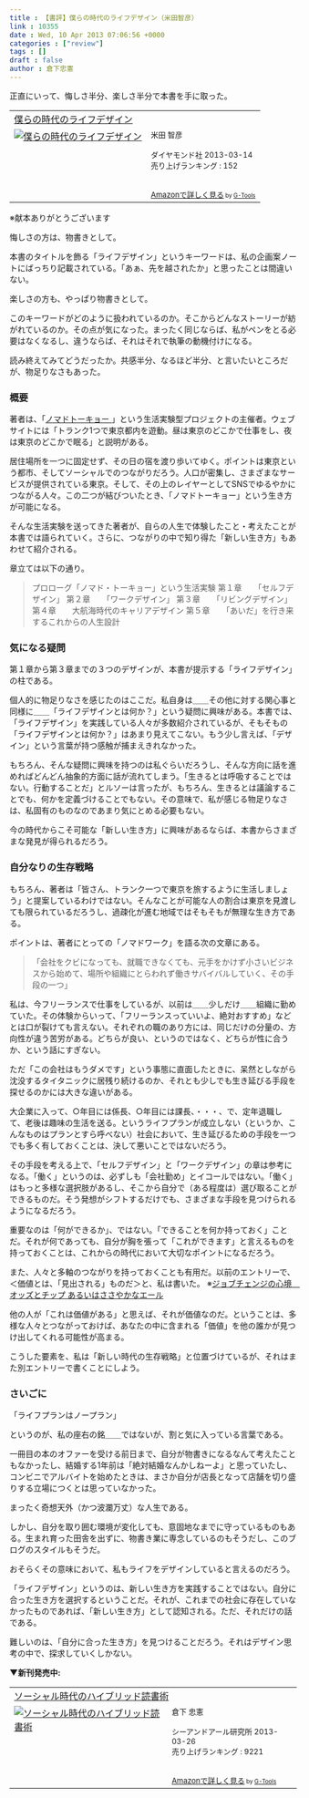 ```yaml
---
title : 【書評】僕らの時代のライフデザイン（米田智彦）
link : 10355
date : Wed, 10 Apr 2013 07:06:56 +0000
categories : ["review"]
tags : []
draft : false
author : 倉下忠憲
---
```


正直にいって、悔しさ半分、楽しさ半分で本書を手に取った。

<table  border="0" cellpadding="5"><tr><td colspan="2"><a href="http://www.amazon.co.jp/%E5%83%95%E3%82%89%E3%81%AE%E6%99%82%E4%BB%A3%E3%81%AE%E3%83%A9%E3%82%A4%E3%83%95%E3%83%87%E3%82%B6%E3%82%A4%E3%83%B3-ebook/dp/B00BLYWU3E%3FSubscriptionId%3D15SMZCTB9V8NGR2TW082%26tag%3Drashita1000-22%26linkCode%3Dxm2%26camp%3D2025%26creative%3D165953%26creativeASIN%3DB00BLYWU3E" target="_blank">僕らの時代のライフデザイン</a><img src="http://www.assoc-amazon.jp/e/ir?t=rashita1000-22&l=ur2&o=9" width="1" height="1" style="border: none;" alt="" /></td></tr><tr><td valign="top"><a href="http://www.amazon.co.jp/%E5%83%95%E3%82%89%E3%81%AE%E6%99%82%E4%BB%A3%E3%81%AE%E3%83%A9%E3%82%A4%E3%83%95%E3%83%87%E3%82%B6%E3%82%A4%E3%83%B3-ebook/dp/B00BLYWU3E%3FSubscriptionId%3D15SMZCTB9V8NGR2TW082%26tag%3Drashita1000-22%26linkCode%3Dxm2%26camp%3D2025%26creative%3D165953%26creativeASIN%3DB00BLYWU3E" target="_blank"><img src="http://ecx.images-amazon.com/images/I/51jimtlhgoL._SL160_.jpg" border="0" alt="僕らの時代のライフデザイン" /></a></td><td valign="top"><font size="-1">米田 智彦 <br /><br />ダイヤモンド社  2013-03-14<br />売り上げランキング : 152<br /><br /><br /><a href="http://www.amazon.co.jp/%E5%83%95%E3%82%89%E3%81%AE%E6%99%82%E4%BB%A3%E3%81%AE%E3%83%A9%E3%82%A4%E3%83%95%E3%83%87%E3%82%B6%E3%82%A4%E3%83%B3-ebook/dp/B00BLYWU3E%3FSubscriptionId%3D15SMZCTB9V8NGR2TW082%26tag%3Drashita1000-22%26linkCode%3Dxm2%26camp%3D2025%26creative%3D165953%26creativeASIN%3DB00BLYWU3E" target="_blank">Amazonで詳しく見る</a></font><font size="-2"> by <a href="http://www.goodpic.com/mt/aws/index.html" >G-Tools</a></font></td></tr></table>
※献本ありがとうございます

悔しさの方は、物書きとして。

本書のタイトルを飾る「ライフデザイン」というキーワードは、私の企画案ノートにばっちり記載されている。「あぁ、先を越されたか」と思ったことは間違いない。

楽しさの方も、やっぱり物書きとして。

このキーワードがどのように扱われているのか。そこからどんなストーリーが紡がれているのか。その点が気になった。まったく同じならば、私がペンをとる必要はなくなるし、違うならば、それはそれで執筆の動機付けになる。

読み終えてみてどうだったか。共感半分、なるほど半分、と言いたいところだが、物足りなさもあった。

<H3>概要</H3>
著者は、「<a href="http://nomadtokyo.com/" target="_blank">ノマドトーキョー </a>」という生活実験型プロジェクトの主催者。ウェブサイトには「トランク1つで東京都内を遊動。昼は東京のどこかで仕事をし、夜は東京のどこかで眠る」と説明がある。

居住場所を一つに固定せず、その日の宿を渡り歩いてゆく。ポイントは東京という都市、そしてソーシャルでのつながりだろう。人口が密集し、さまざまなサービスが提供されている東京。そして、その上のレイヤーとしてSNSでゆるやかにつながる人々。この二つが結びついたとき、「ノマドトーキョー」という生き方が可能になる。

そんな生活実験を送ってきた著者が、自らの人生で体験したこと・考えたことが本書では語られていく。さらに、つながりの中で知り得た「新しい生き方」もあわせて紹介される。

章立ては以下の通り。

<blockquote>
プロローグ「ノマド・トーキョー」という生活実験
第１章　　「セルフデザイン」
第２章　　「ワークデザイン」
第３章　　「リビングデザイン」
第４章　　大航海時代のキャリアデザイン
第５章　　「あいだ」を行き来するこれからの人生設計
</blockquote>

<H3>気になる疑問</H3>
第１章から第３章までの３つのデザインが、本書が提示する「ライフデザイン」の柱である。

個人的に物足りなさを感じたのはここだ。私自身は＿＿その他に対する関心事と同様に＿＿「ライフデザインとは何か？」という疑問に興味がある。本書では、「ライフデザイン」を実践している人々が多数紹介されているが、そもそもの「ライフデザインとは何か？」はあまり見えてこない。もう少し言えば、「デザイン」という言葉が持つ感触が捕まえきれなかった。

もちろん、そんな疑問に興味を持つのは私ぐらいだろうし、そんな方向に話を進めればどんどん抽象的方面に話が流れてしまう。「生きるとは呼吸することではない。行動することだ」とルソーは言ったが、もちろん、生きるとは議論することでも、何かを定義づけることでもない。その意味で、私が感じる物足りなさは、私固有のものなのであまり気にとめる必要もない。

今の時代からこそ可能な「新しい生き方」に興味があるならば、本書からさまざまな発見が得られるだろう。

<H3>自分なりの生存戦略</H3>
もちろん、著者は「皆さん、トランク一つで東京を旅するように生活しましょう」と提案しているわけではない。そんなことが可能な人の割合は東京を見渡しても限られているだろうし、過疎化が進む地域ではそもそもが無理な生き方である。

ポイントは、著者にとっての「ノマドワーク」を語る次の文章にある。

<blockquote>
「会社をクビになっても、就職できなくても、元手をかけず小さいビジネスから始めて、場所や組織にとらわれず働きサバイバルしていく、その手段の一つ」
</blockquote>

私は、今フリーランスで仕事をしているが、以前は＿＿少しだけ＿＿組織に勤めていた。その体験からいって、「フリーランスっていいよ、絶対おすすめ」などとは口が裂けても言えない。それぞれの職のあり方には、同じだけの分量の、方向性が違う苦労がある。どちらが良い、というのではなく、どちらが性に合うか、という話にすぎない。

ただ「この会社はもうダメです」という事態に直面したときに、呆然としながら沈没するタイタニックに居残り続けるのか、それとも少しでも生き延びる手段を探せるのかには大きな違いがある。

大企業に入って、○年目には係長、○年目には課長、・・・、で、定年退職して、老後は趣味の生活を送る。というライフプランが成立しない（というか、こんなものはプランとすら呼べない）社会において、生き延びるための手段を一つでも多く有しておくことは、決して悪いことではないだろう。

その手段を考える上で、「セルフデザイン」と「ワークデザイン」の章は参考になる。「働く」というのは、必ずしも「会社勤め」とイコールではない。「働く」はもっと多様な選択肢があるし、そこから自分で（ある程度は）選び取ることができるものだ。そう発想がシフトするだけでも、さまざまな手段を見つけられるようになるだろう。

重要なのは「何ができるか」、ではない。「できることを何か持っておく」ことだ。それが何であっても、自分が胸を張って「これができます」と言えるものを持っておくことは、これからの時代において大切なポイントになるだろう。

また、人々と多軸のつながりを持っておくことも有用だ。以前のエントリーで、＜価値とは、「見出される」ものだ＞と、私は書いた。
※<a href="https://rashita.net/blog/?p=8424" target="_blank">ジョブチェンジの心境　オッズとチップ あるいはささやかなエール</a>

他の人が「これは価値がある」と思えば、それが価値なのだ。ということは、多様な人々とつながっておけば、あなたの中に含まれる「価値」を他の誰かが見つけ出してくれる可能性が高まる。

こうした要素を、私は「新しい時代の生存戦略」と位置づけているが、それはまた別エントリーで書くことにしよう。
<H3>さいごに</H3>
「ライフプランはノープラン」

というのが、私の座右の銘＿＿ではないが、割と気に入っている言葉である。

一冊目の本のオファーを受ける前日まで、自分が物書きになるなんて考えたこともなかったし、結婚する1年前は「絶対結婚なんかしねーよ」と思っていたし、コンビニでアルバイトを始めたときは、まさか自分が店長となって店舗を切り盛りする立場につくとは思っていなかった。

まったく奇想天外（かつ波瀾万丈）な人生である。

しかし、自分を取り囲む環境が変化しても、意固地なまでに守っているものもある。生まれ育った田舎を出ずに、物書き業に専念しているのもそうだし、このブログのスタイルもそうだ。

おそらくその意味において、私もライフをデザインしていると言えるのだろう。

「ライフデザイン」というのは、新しい生き方を実践することではない。自分に合った生き方を選択するということだ。それが、これまでの社会に存在していなかったものであれば、「新しい生き方」として認知される。ただ、それだけの話である。

難しいのは、「自分に合った生き方」を見つけることだろう。それはデザイン思考の中で、探求していくしかない。

<strong>▼新刊発売中:</strong>
<table  border="0" cellpadding="5"><tr><td colspan="2"><a href="http://www.amazon.co.jp/%E3%82%BD%E3%83%BC%E3%82%B7%E3%83%A3%E3%83%AB%E6%99%82%E4%BB%A3%E3%81%AE%E3%83%8F%E3%82%A4%E3%83%96%E3%83%AA%E3%83%83%E3%83%89%E8%AA%AD%E6%9B%B8%E8%A1%93-%E5%80%89%E4%B8%8B-%E5%BF%A0%E6%86%B2/dp/4863541244%3FSubscriptionId%3D15SMZCTB9V8NGR2TW082%26tag%3Drashita1000-22%26linkCode%3Dxm2%26camp%3D2025%26creative%3D165953%26creativeASIN%3D4863541244" target="_blank">ソーシャル時代のハイブリッド読書術</a><img src="http://www.assoc-amazon.jp/e/ir?t=rashita1000-22&l=ur2&o=9" width="1" height="1" style="border: none;" alt="" /></td></tr><tr><td valign="top"><a href="http://www.amazon.co.jp/%E3%82%BD%E3%83%BC%E3%82%B7%E3%83%A3%E3%83%AB%E6%99%82%E4%BB%A3%E3%81%AE%E3%83%8F%E3%82%A4%E3%83%96%E3%83%AA%E3%83%83%E3%83%89%E8%AA%AD%E6%9B%B8%E8%A1%93-%E5%80%89%E4%B8%8B-%E5%BF%A0%E6%86%B2/dp/4863541244%3FSubscriptionId%3D15SMZCTB9V8NGR2TW082%26tag%3Drashita1000-22%26linkCode%3Dxm2%26camp%3D2025%26creative%3D165953%26creativeASIN%3D4863541244" target="_blank"><img src="http://ecx.images-amazon.com/images/I/518XjWRBV5L._SL160_.jpg" border="0" alt="ソーシャル時代のハイブリッド読書術" /></a></td><td valign="top"><font size="-1">倉下 忠憲 <br /><br />シーアンドアール研究所  2013-03-26<br />売り上げランキング : 9221<br /><br /><br /><a href="http://www.amazon.co.jp/%E3%82%BD%E3%83%BC%E3%82%B7%E3%83%A3%E3%83%AB%E6%99%82%E4%BB%A3%E3%81%AE%E3%83%8F%E3%82%A4%E3%83%96%E3%83%AA%E3%83%83%E3%83%89%E8%AA%AD%E6%9B%B8%E8%A1%93-%E5%80%89%E4%B8%8B-%E5%BF%A0%E6%86%B2/dp/4863541244%3FSubscriptionId%3D15SMZCTB9V8NGR2TW082%26tag%3Drashita1000-22%26linkCode%3Dxm2%26camp%3D2025%26creative%3D165953%26creativeASIN%3D4863541244" target="_blank">Amazonで詳しく見る</a></font><font size="-2"> by <a href="http://www.goodpic.com/mt/aws/index.html" >G-Tools</a></font></td></tr></table>


